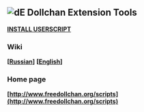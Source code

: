 ## ![dE](https://github.com/SthephanShinkufag/Dollchan-Extension-Tools/raw/master/Icon.png) Dollchan Extension Tools

>
**[INSTALL USERSCRIPT](https://raw.github.com/SthephanShinkufag/Dollchan-Extension-Tools/master/Dollchan_Extension_Tools.user.js)**

### Wiki

>
**[[Russian](https://github.com/SthephanShinkufag/Dollchan-Extension-Tools/wiki)]**
**[[English](https://github.com/SthephanShinkufag/Dollchan-Extension-Tools/wiki/home-en)]**

### Home page

>
**[http://www.freedollchan.org/scripts](http://www.freedollchan.org/scripts)**